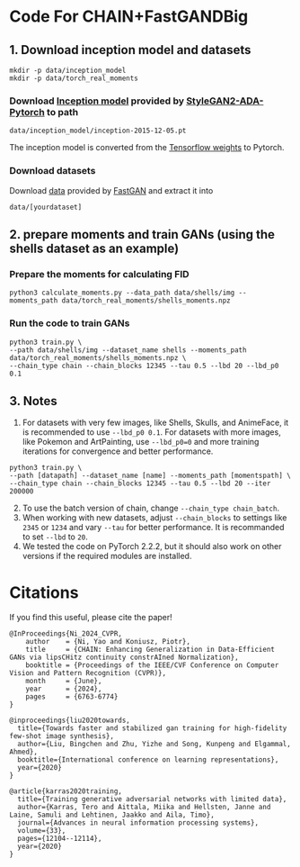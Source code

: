 # Code For CHAIN+FastGANDBig

## 1. Download inception model and datasets
```
mkdir -p data/inception_model
mkdir -p data/torch_real_moments
```

### Download [Inception model](https://nvlabs-fi-cdn.nvidia.com/stylegan2-ada-pytorch/pretrained/metrics/inception-2015-12-05.pt) provided by [StyleGAN2-ADA-Pytorch](https://github.com/NVlabs/stylegan2-ada-pytorch) to path
```
data/inception_model/inception-2015-12-05.pt
```
The inception model is converted from the [Tensorflow weights](http://download.tensorflow.org/models/image/imagenet/inception-2015-12-05.tgz) to Pytorch.

### Download datasets
Download [data](https://drive.google.com/file/d/1aAJCZbXNHyraJ6Mi13dSbe7pTyfPXha0/view) provided by [FastGAN](https://github.com/odegeasslbc/FastGAN-pytorch?tab=readme-ov-file) and extract it into 
```
data/[yourdataset]
```
## 2. prepare moments and train GANs (using the shells dataset as an example)

### Prepare the moments for calculating FID
```
python3 calculate_moments.py --data_path data/shells/img --moments_path data/torch_real_moments/shells_moments.npz
```

### Run the code to train GANs
```
python3 train.py \
--path data/shells/img --dataset_name shells --moments_path data/torch_real_moments/shells_moments.npz \
--chain_type chain --chain_blocks 12345 --tau 0.5 --lbd 20 --lbd_p0 0.1
```

## 3. Notes
1. For datasets with very few images, like Shells, Skulls, and AnimeFace, it is recommended to use ```--lbd_p0 0.1```. For datasets with more images, like Pokemon and ArtPainting, use ```--lbd_p0=0``` and more training iterations for convergence and better performance.
```
python3 train.py \
--path [datapath] --dataset_name [name] --moments_path [momentspath] \
--chain_type chain --chain_blocks 12345 --tau 0.5 --lbd 20 --iter 200000
```
2. To use the batch version of chain, change ```--chain_type chain_batch```. 
3. When working with new datasets, adjust ```--chain_blocks``` to settings like ```2345``` or ```1234``` and vary ```--tau``` for better performance. It is recommanded to set ```--lbd``` to  ```20```.
4. We tested the code on PyTorch 2.2.2, but it should also work on other versions if the required modules are installed.

# Citations
If you find this useful, please cite the paper!
```
@InProceedings{Ni_2024_CVPR,
    author    = {Ni, Yao and Koniusz, Piotr},
    title     = {CHAIN: Enhancing Generalization in Data-Efficient GANs via lipsCHitz continuity constrAIned Normalization},
    booktitle = {Proceedings of the IEEE/CVF Conference on Computer Vision and Pattern Recognition (CVPR)},
    month     = {June},
    year      = {2024},
    pages     = {6763-6774}
}
```

```
@inproceedings{liu2020towards,
  title={Towards faster and stabilized gan training for high-fidelity few-shot image synthesis},
  author={Liu, Bingchen and Zhu, Yizhe and Song, Kunpeng and Elgammal, Ahmed},
  booktitle={International conference on learning representations},
  year={2020}
}
```

```
@article{karras2020training,
  title={Training generative adversarial networks with limited data},
  author={Karras, Tero and Aittala, Miika and Hellsten, Janne and Laine, Samuli and Lehtinen, Jaakko and Aila, Timo},
  journal={Advances in neural information processing systems},
  volume={33},
  pages={12104--12114},
  year={2020}
}
```
